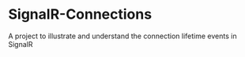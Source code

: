 # SignalR-Connections
A project to illustrate and understand the connection lifetime events in SignalR
